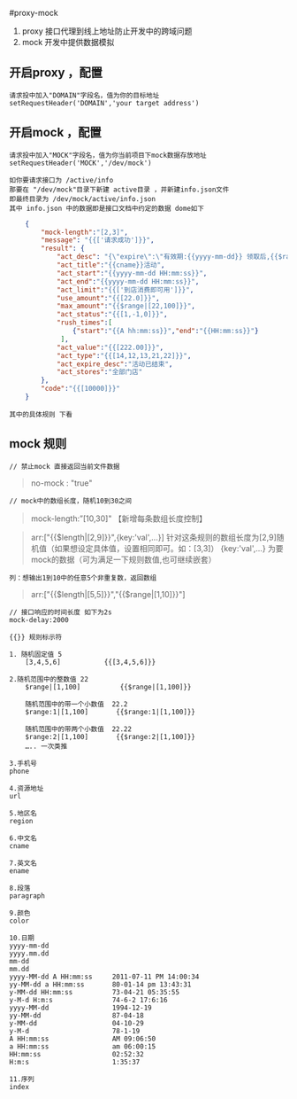 #proxy-mock
1. proxy 接口代理到线上地址防止开发中的跨域问题
2. mock  开发中提供数据模拟



## 开启proxy ，配置
    请求投中加入"DOMAIN"字段名，值为你的目标地址
    setRequestHeader('DOMAIN','your target address')

## 开启mock ，配置
    请求投中加入"MOCK"字段名，值为你当前项目下mock数据存放地址
    setRequestHeader('MOCK','/dev/mock')

    如你要请求接口为 /active/info
    那要在 "/dev/mock"目录下新建 active目录 ，并新建info.json文件
    即最终目录为 /dev/mock/active/info.json
    其中 info.json 中的数据即是接口文档中约定的数据 dome如下
```json
    {
        "mock-length":"[2,3]",
        "message": "{{['请求成功']}}",
        "result": {
            "act_desc": "{\"expire\":\"有效期:{{yyyy-mm-dd}} 领取后,{{$range|[3,22]}}天有效\",\"store\":{\"pre_show\":\"适用全部门店\",\"choose_store\":[\"{{cname}}\",\"{{cname}}\"]},\"desc\":\"222\"}",
            "act_title":"{{cname}}活动",
            "act_start":"{{yyyy-mm-dd HH:mm:ss}}",
            "act_end":"{{yyyy-mm-dd HH:mm:ss}}",
            "act_limit":"{{['到店消费即可用']}}",
            "use_amount":"{{[22.0]}}",
            "max_amount":"{{$range|[22,100]}}",
            "act_status":"{{[1,-1,0]}}",
            "rush_times":[
                {"start":"{{A hh:mm:ss}}","end":"{{HH:mm:ss}}"}
             ],
            "act_value":"{{[222.00]}}",
            "act_type":"{{[14,12,13,21,22]}}",
            "act_expire_desc":"活动已结束",
            "act_stores":"全部门店"
        },
        "code":"{{[10000]}}" 
    }
```
    其中的具体规则 下看


## mock 规则    

    // 禁止mock 直接返回当前文件数据
>    no-mock : "true"

    // mock中的数组长度，随机10到30之间
>    mock-length:”[10,30]"
    【新增每条数组长度控制】

>    arr:["{{$length|[2,9]}}",{key:'val',...}]
    针对这条规则的数组长度为[2,9]随机值（如果想设定具体值，设置相同即可。如：[3,3]）
    {key:'val',...} 为要mock的数据（可为满足一下规则数值,也可继续嵌套）

    列：想输出1到10中的任意5个非重复数，返回数组
>    arr:["{{$length|[5,5]}}","{{$range|[1,10]}}"]

    // 接口响应的时间长度 如下为2s
    mock-delay:2000

    {{}} 规则标示符

    1. 随机固定值 5
        [3,4,5,6]           {{[3,4,5,6]}}
    
    2.随机范围中的整数值 22
        $range|[1,100]          {{$range|[1,100]}}

        随机范围中的带一个小数值  22.2
        $range:1|[1,100]       {{$range:1|[1,100]}}

        随机范围中的带两个小数值  22.22
        $range:2|[1,100]       {{$range:2|[1,100]}}
        ….. 一次类推

    3.手机号
    phone

    4.资源地址
    url

    5.地区名
    region

    6.中文名
    cname

    7.英文名
    ename

    8.段落
    paragraph

    9.颜色
    color

    10.日期
    yyyy-mm-dd
    yyyy.mm.dd
    mm-dd
    mm.dd
    yyyy-MM-dd A HH:mm:ss     2011-07-11 PM 14:00:34
    yy-MM-dd a HH:mm:ss       80-01-14 pm 13:43:31
    y-MM-dd HH:mm:ss          73-04-21 05:35:55
    y-M-d H:m:s               74-6-2 17:6:16
    yyyy-MM-dd                1994-12-19
    yy-MM-dd                  87-04-18
    y-MM-dd                   04-10-29
    y-M-d                     78-1-19
    A HH:mm:ss                AM 09:06:50
    a HH:mm:ss                am 06:00:15
    HH:mm:ss                  02:52:32
    H:m:s                     1:35:37

    11.序列
    index

    
